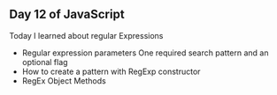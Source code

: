 ## Day 12 of JavaScript
Today I learned about regular Expressions
- Regular expression parameters
One required search pattern and an optional flag
- How to create a pattern with RegExp constructor
- RegEx Object Methods
